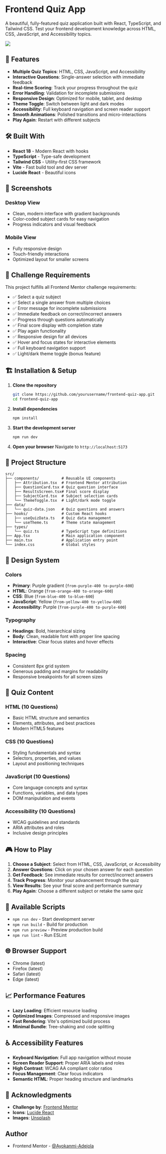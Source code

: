 # Frontend Quiz App

A beautiful, fully-featured quiz application built with React, TypeScript, and Tailwind CSS. Test your frontend development knowledge across HTML, CSS, JavaScript, and Accessibility topics.

![](image-1.png)

## 🌟 Features

- **Multiple Quiz Topics**: HTML, CSS, JavaScript, and Accessibility
- **Interactive Questions**: Single-answer selection with immediate feedback
- **Real-time Scoring**: Track your progress throughout the quiz
- **Error Handling**: Validation for incomplete submissions
- **Responsive Design**: Optimized for mobile, tablet, and desktop
- **Theme Toggle**: Switch between light and dark modes
- **Accessibility**: Full keyboard navigation and screen reader support
- **Smooth Animations**: Polished transitions and micro-interactions
- **Play Again**: Restart with different subjects



## 🛠️ Built With

- **React 18** - Modern React with hooks
- **TypeScript** - Type-safe development
- **Tailwind CSS** - Utility-first CSS framework
- **Vite** - Fast build tool and dev server
- **Lucide React** - Beautiful icons

## 📱 Screenshots

### Desktop View
- Clean, modern interface with gradient backgrounds
- Color-coded subject cards for easy navigation
- Progress indicators and visual feedback

### Mobile View
- Fully responsive design
- Touch-friendly interactions
- Optimized layout for smaller screens

## 🎯 Challenge Requirements

This project fulfills all Frontend Mentor challenge requirements:

- ✅ Select a quiz subject
- ✅ Select a single answer from multiple choices
- ✅ Error message for incomplete submissions
- ✅ Immediate feedback on correct/incorrect answers
- ✅ Progress through questions automatically
- ✅ Final score display with completion state
- ✅ Play again functionality
- ✅ Responsive design for all devices
- ✅ Hover and focus states for interactive elements
- ✅ Full keyboard navigation support
- ✅ Light/dark theme toggle (bonus feature)

## 🏗️ Installation & Setup

1. **Clone the repository**
   ```bash
   git clone https://github.com/yourusername/frontend-quiz-app.git
   cd frontend-quiz-app
   ```

2. **Install dependencies**
   ```bash
   npm install
   ```

3. **Start the development server**
   ```bash
   npm run dev
   ```

4. **Open your browser**
   Navigate to `http://localhost:5173`

## 📁 Project Structure

```
src/
├── components/          # Reusable UI components
│   ├── Attribution.tsx  # Frontend Mentor attribution
│   ├── QuestionCard.tsx # Quiz question interface
│   ├── ResultsScreen.tsx# Final score display
│   ├── SubjectCard.tsx  # Subject selection cards
│   └── ThemeToggle.tsx  # Light/dark mode toggle
├── data/
│   └── quiz-data.json   # Quiz questions and answers
├── hooks/               # Custom React hooks
│   ├── useQuizData.ts   # Quiz data management
│   └── useTheme.ts      # Theme state management
├── types/
│   └── quiz.ts          # TypeScript type definitions
├── App.tsx              # Main application component
├── main.tsx             # Application entry point
└── index.css            # Global styles
```

## 🎨 Design System

### Colors
- **Primary**: Purple gradient (`from-purple-400 to-purple-600`)
- **HTML**: Orange (`from-orange-400 to-orange-600`)
- **CSS**: Blue (`from-blue-400 to-blue-600`)
- **JavaScript**: Yellow (`from-yellow-400 to-yellow-600`)
- **Accessibility**: Purple (`from-purple-400 to-purple-600`)

### Typography
- **Headings**: Bold, hierarchical sizing
- **Body**: Clean, readable font with proper line spacing
- **Interactive**: Clear focus states and hover effects

### Spacing
- Consistent 8px grid system
- Generous padding and margins for readability
- Responsive breakpoints for all screen sizes

## 🧪 Quiz Content

### HTML (10 Questions)
- Basic HTML structure and semantics
- Elements, attributes, and best practices
- Modern HTML5 features

### CSS (10 Questions)
- Styling fundamentals and syntax
- Selectors, properties, and values
- Layout and positioning techniques

### JavaScript (10 Questions)
- Core language concepts and syntax
- Functions, variables, and data types
- DOM manipulation and events

### Accessibility (10 Questions)
- WCAG guidelines and standards
- ARIA attributes and roles
- Inclusive design principles

## 🎮 How to Play

1. **Choose a Subject**: Select from HTML, CSS, JavaScript, or Accessibility
2. **Answer Questions**: Click on your chosen answer for each question
3. **Get Feedback**: See immediate results for correct/incorrect answers
4. **Track Progress**: Monitor your advancement through the quiz
5. **View Results**: See your final score and performance summary
6. **Play Again**: Choose a different subject or retake the same quiz

## 🔧 Available Scripts

- `npm run dev` - Start development server
- `npm run build` - Build for production
- `npm run preview` - Preview production build
- `npm run lint` - Run ESLint

## 🌐 Browser Support

- Chrome (latest)
- Firefox (latest)
- Safari (latest)
- Edge (latest)

## 📈 Performance Features

- **Lazy Loading**: Efficient resource loading
- **Optimized Images**: Compressed and responsive images
- **Fast Rendering**: Vite's optimized build process
- **Minimal Bundle**: Tree-shaking and code splitting

## ♿ Accessibility Features

- **Keyboard Navigation**: Full app navigation without mouse
- **Screen Reader Support**: Proper ARIA labels and roles
- **High Contrast**: WCAG AA compliant color ratios
- **Focus Management**: Clear focus indicators
- **Semantic HTML**: Proper heading structure and landmarks



## 🙏 Acknowledgments

- **Challenge by**: [Frontend Mentor](https://www.frontendmentor.io)
- **Icons**: [Lucide React](https://lucide.dev)
- **Images**: [Unsplash](https://unsplash.com)

## Author

- Frontend Mentor - [@Ayokanmi-Adejola](https://www.frontendmentor.io/profile/Ayokanmi-Adejola)


